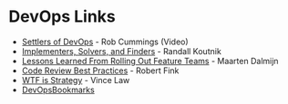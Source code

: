 # DevOps Links
* [Settlers of DevOps](https://youtu.be/woSoQq3UkAc) - Rob Cummings (Video)
* [Implementers, Solvers, and Finders](https://dev.to/rkoutnik/implementers-solvers-and-finders-3f7a) - Randall Koutnik
* [Lessons Learned From Rolling Out Feature Teams](https://hackernoon.com/lessons-learned-from-rolling-out-feature-teams-729b941027e5) - Maarten Dalmijn
* [Code Review Best Practices](https://medium.com/@palantir/code-review-best-practices-19e02780015f) - Robert Fink
* [WTF is Strategy](https://hackernoon.com/wtf-is-a-strategy-bcaa3fda9a31) - Vince Law
* [DevOpsBookmarks](http://www.devopsbookmarks.com/)
